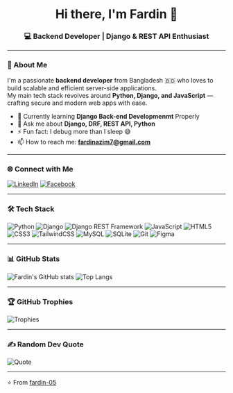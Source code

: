 <h1 align="center">Hi there, I'm Fardin 👋</h1>
<h3 align="center">💻 Backend Developer | Django & REST API Enthusiast</h3>

---

### 🚀 About Me
I'm a passionate **backend developer** from Bangladesh 🇧🇩 who loves to build scalable and efficient server-side applications.  
My main tech stack revolves around **Python, Django, and JavaScript** — crafting secure and modern web apps with ease.  

- 🌱 Currently learning  **Django Back-end Developmenmt** Properly
- 💬 Ask me about **Django, DRF, REST API, Python**
- ⚡ Fun fact: I debug more than I sleep 😅
- 📫 How to reach me: **fardinazim7@gmail.com**

---

### 🌐 Connect with Me
[![LinkedIn](https://img.shields.io/badge/LinkedIn-blue?style=for-the-badge&logo=linkedin&logoColor=white)](https://www.linkedin.com/in/fardin-ahmed-azim-7726062a9/)
[![Facebook](https://img.shields.io/badge/Facebook-1877F2?style=for-the-badge&logo=facebook&logoColor=white)](https://www.facebook.com/fardin.nobita)

---

### 🛠️ Tech Stack
![Python](https://img.shields.io/badge/Python-3776AB?style=for-the-badge&logo=python&logoColor=white)
![Django](https://img.shields.io/badge/Django-092E20?style=for-the-badge&logo=django&logoColor=white)
![Django REST Framework](https://img.shields.io/badge/REST%20API-ff1709?style=for-the-badge&logo=django&logoColor=white)
![JavaScript](https://img.shields.io/badge/JavaScript-F7DF1E?style=for-the-badge&logo=javascript&logoColor=black)
![HTML5](https://img.shields.io/badge/HTML5-E34F26?style=for-the-badge&logo=html5&logoColor=white)
![CSS3](https://img.shields.io/badge/CSS3-1572B6?style=for-the-badge&logo=css3&logoColor=white)
![TailwindCSS](https://img.shields.io/badge/TailwindCSS-38B2AC?style=for-the-badge&logo=tailwind-css&logoColor=white)
![MySQL](https://img.shields.io/badge/MySQL-4479A1?style=for-the-badge&logo=mysql&logoColor=white)
![SQLite](https://img.shields.io/badge/SQLite-07405E?style=for-the-badge&logo=sqlite&logoColor=white)
![Git](https://img.shields.io/badge/Git-F05032?style=for-the-badge&logo=git&logoColor=white)
![Figma](https://img.shields.io/badge/Figma-F24E1E?style=for-the-badge&logo=figma&logoColor=white)

---

### 📊 GitHub Stats
![Fardin's GitHub stats](https://github-readme-stats.vercel.app/api?username=fardin-05&show_icons=true&theme=tokyonight)
![Top Langs](https://github-readme-stats.vercel.app/api/top-langs/?username=fardin-05&layout=compact&theme=tokyonight)

---

### 🏆 GitHub Trophies
![Trophies](https://github-profile-trophy.vercel.app/?username=fardin-05&theme=onedark&margin-w=10)

---

### ✍️ Random Dev Quote
![Quote](https://quotes-github-readme.vercel.app/api?type=horizontal&theme=merko)

---

⭐️ From [fardin-05](https://github.com/fardin-05)


<!--
**fardin-05/fardin-05** is a ✨ _special_ ✨ repository because its `README.md` (this file) appears on your GitHub profile.

Here are some ideas to get you started:

- 🔭 I’m currently working on ...
- 🌱 I’m currently learning ...
- 👯 I’m looking to collaborate on ...
- 🤔 I’m looking for help with ...
- 💬 Ask me about ...
- 📫 How to reach me: ...
- 😄 Pronouns: ...
- ⚡ Fun fact: ...
-->
